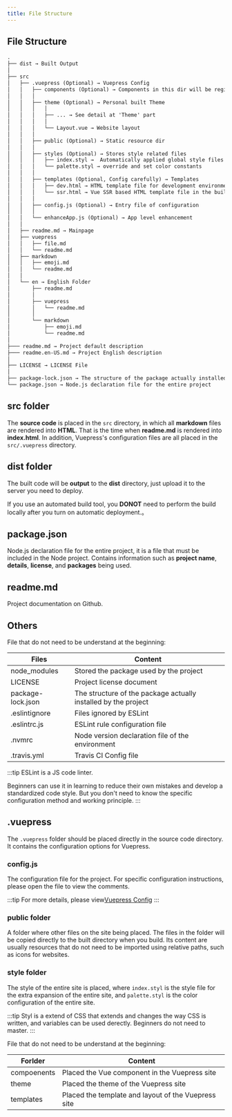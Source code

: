 ```yaml
---
title: File Structure
---
```


## File Structure

```md
.
├── dist → Built Output
│
├── src
│   ├── .vuepress (Optional) → Vuepress Config
│   │   ├── components (Optional) → Components in this dir will be registered as global components
│   │   │
│   │   ├── theme (Optional) → Personal built Theme
│   │   │   │
│   │   │   ├── ... → See detail at 'Theme' part
│   │   │   │
│   │   │   └── Layout.vue → Website layout
│   │   │
│   │   ├── public (Optional) → Static resource dir
│   │   │
│   │   ├── styles (Optional) → Stores style related files
│   │   │   ├── index.styl →  Automatically applied global style files
│   │   │   └── palette.styl → override and set color constants
│   │   │
│   │   ├── templates (Optional, Config carefully) → Templates
│   │   │   ├── dev.html → HTML template file for development environment
│   │   │   └── ssr.html → Vue SSR based HTML template file in the built time
│   │   │
│   │   ├── config.js (Optional) → Entry file of configuration
│   │   │
│   │   └── enhanceApp.js (Optional) → App level enhancement
│   │
│   ├── readme.md → Mainpage
│   ├── vuepress
│   │   ├── file.md
│   │   └── readme.md
│   ├── markdown
│   │   ├── emoji.md
│   │   └── readme.md
│   │
│   └── en → English Folder
│       ├── readme.md
│       │
│       ├── vuepress
│       │   └── readme.md
│       │
│       └── markdown
│           ├── emoji.md
│           └── readme.md
│
├─── readme.md → Project default description
├─── readme.en-US.md → Project English description
│
├── LICENSE → LICENSE File
│
├── package-lock.json → The structure of the package actually installed by the project
└── package.json → Node.js declaration file for the entire project

```

## src folder

The **source code** is placed in the `src` directory, in which all **markdown** files are rendered into **HTML**. That is the time when **readme.md** is rendered into **index.html**. In addition, Vuepress's configuration files are all placed in the `src/.vuepress` directory.

## dist folder

The built code will be **output** to the **dist** directory, just upload it to the server you need to deploy.

If you use an automated build tool, you **DONOT** need to perform the build locally after you turn on automatic deployment.。

## package.json

Node.js declaration file for the entire project, it is a file that must be included in the Node project. Contains information such as **project name**, **details**, **license**, and **packages** being used.

## readme.md

Project documentation on Github.

## Others

File that do not need to be understand at the beginning:

| Files             | Content                                                        |
| ----------------- | -------------------------------------------------------------- |
| node_modules      | Stored the package used by the project                         |
| LICENSE           | Project license document                                       |
| package-lock.json | The structure of the package actually installed by the project |
| .eslintignore     | Files ignored by ESLint                                        |
| .eslintrc.js      | ESLint rule configuration file                                 |
| .nvmrc            | Node version declaration file of the environment               |
| .travis.yml       | Travis CI Config file                                          |

:::tip
ESLint is a JS code linter.

Beginners can use it in learning to reduce their own mistakes and develop a standardized code style. But you don't need to know the specific configuration method and working principle.
:::

## .vuepress

The `.vuepress` folder should be placed directly in the source code directory. It contains the configuration options for Vuepress.

### config.js

The configuration file for the project. For specific configuration instructions, please open the file to view the comments.

:::tip
For more details, please view[Vuepress Config](https://v1.vuepress.vuejs.org/config/)
:::

### public folder

A folder where other files on the site being placed. The files in the folder will be copied directly to the built directory when you build. Its content are usually resources that do not need to be imported using relative paths, such as icons for websites.

### style folder

The style of the entire site is placed, where `index.styl` is the style file for the extra expansion of the entire site, and `palette.styl` is the color configuration of the entire site.

:::tip
Styl is a extend of CSS that extends and changes the way CSS is written, and variables can be used derectly. Beginners do not need to master.
:::

File that do not need to be understand at the beginning:

| Forlder     | Content                                             |
| ----------- | --------------------------------------------------- |
| compoenents | Placed the Vue component in the Vuepress site       |
| theme       | Placed the theme of the Vuepress site               |
| templates   | Placed the template and layout of the Vuepress site |
